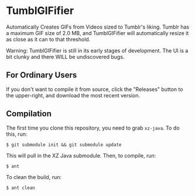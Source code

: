 # TumblGIFifier
Automatically Creates GIFs from Videos sized to Tumblr's liking.
Tumblr has a maximum GIF size of 2.0 MB, and TumblGIFifier will automatically resize it as close as it can to that threshold.

Warning:
TumblGIFifier is still in its early stages of development. The UI is a bit clunky and there WILL be undiscovered bugs.

## For Ordinary Users

If you don't want to compile it from source, click the "Releases" button to the upper-right, and download the most recent version.

## Compilation

The first time you clone this repository, you need to grab `xz-java`. To do this, run:

	$ git submodule init && git submodule update

This will pull in the XZ Java submodule. Then, to compile, run:

	$ ant

To clean the build, run:

	$ ant clean


